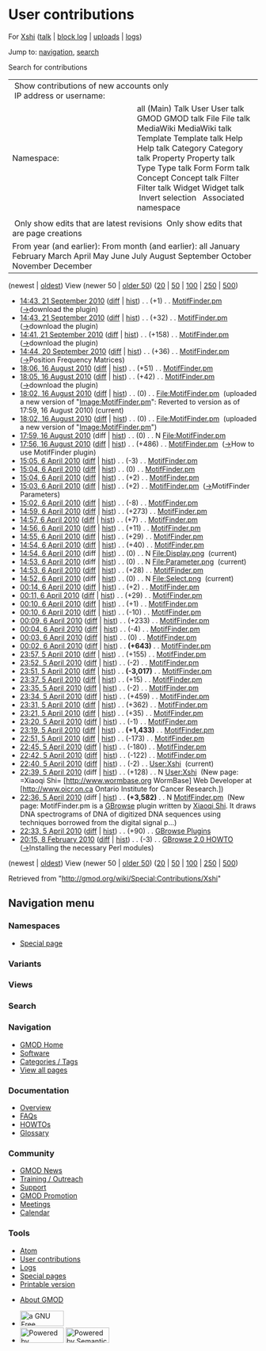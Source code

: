 <div id="mw-page-base" class="noprint">

</div>

<div id="mw-head-base" class="noprint">

</div>

<div id="content" class="mw-body" role="main">

<span id="top"></span>

<div id="mw-js-message" style="display:none;">

</div>



# <span dir="auto">User contributions</span>

<div id="bodyContent">

<div id="contentSub">

For [Xshi](/wiki/User:Xshi "User:Xshi") (<a
href="/mediawiki/index.php?title=User_talk:Xshi&amp;action=edit&amp;redlink=1"
class="new" title="User talk:Xshi (page does not exist)">talk</a> \|
[block
log](/mediawiki/index.php?title=Special:Log/block&page=User%3AXshi "Special:Log/block")
\| [uploads](/wiki/Special:ListFiles/Xshi "Special:ListFiles/Xshi") \|
[logs](/wiki/Special:Log/Xshi "Special:Log/Xshi"))

</div>

<div id="jump-to-nav" class="mw-jump">

Jump to: [navigation](#mw-navigation), [search](#p-search)

</div>

<div id="mw-content-text">

Search for contributions

<table class="mw-contributions-table">
<colgroup>
<col style="width: 50%" />
<col style="width: 50%" />
</colgroup>
<tbody>
<tr class="odd">
<td colspan="2"> Show contributions of new accounts only<br />
 IP address or username:</td>
</tr>
<tr class="even">
<td class="mw-label">Namespace:</td>
<td>all (Main) Talk User User talk GMOD GMOD talk File File talk
MediaWiki MediaWiki talk Template Template talk Help Help talk Category
Category talk Property Property talk Type Type talk Form Form talk
Concept Concept talk Filter Filter talk Widget Widget talk  
 Invert selection 
 Associated namespace </td>
</tr>
<tr class="odd">
<td colspan="2"></td>
</tr>
<tr class="even">
<td colspan="2"> Only show edits that are latest revisions
 Only show edits that are page creations</td>
</tr>
<tr class="odd">
<td colspan="2">From year (and earlier): From month (and earlier): all
January February March April May June July August September October
November December</td>
</tr>
</tbody>
</table>

(newest \| <a
href="/mediawiki/index.php?title=Special:Contributions/Xshi&amp;dir=prev&amp;target=Xshi"
class="mw-lastlink" rel="last"
title="Special:Contributions/Xshi">oldest</a>) View (newer 50 \| <a
href="/mediawiki/index.php?title=Special:Contributions/Xshi&amp;offset=20100208201514&amp;target=Xshi"
class="mw-nextlink" rel="next" title="Special:Contributions/Xshi">older
50</a>) (<a
href="/mediawiki/index.php?title=Special:Contributions/Xshi&amp;offset=&amp;limit=20&amp;target=Xshi"
class="mw-numlink" title="Special:Contributions/Xshi">20</a> \| <a
href="/mediawiki/index.php?title=Special:Contributions/Xshi&amp;offset=&amp;limit=50&amp;target=Xshi"
class="mw-numlink" title="Special:Contributions/Xshi">50</a> \| <a
href="/mediawiki/index.php?title=Special:Contributions/Xshi&amp;offset=&amp;limit=100&amp;target=Xshi"
class="mw-numlink" title="Special:Contributions/Xshi">100</a> \| <a
href="/mediawiki/index.php?title=Special:Contributions/Xshi&amp;offset=&amp;limit=250&amp;target=Xshi"
class="mw-numlink" title="Special:Contributions/Xshi">250</a> \| <a
href="/mediawiki/index.php?title=Special:Contributions/Xshi&amp;offset=&amp;limit=500&amp;target=Xshi"
class="mw-numlink" title="Special:Contributions/Xshi">500</a>)

- <a href="/mediawiki/index.php?title=MotifFinder.pm&amp;oldid=14558"
  class="mw-changeslist-date" title="MotifFinder.pm">14:43, 21 September
  2010</a>
  ([diff](/mediawiki/index.php?title=MotifFinder.pm&diff=prev&oldid=14558 "MotifFinder.pm")
  \|
  [hist](/mediawiki/index.php?title=MotifFinder.pm&action=history "MotifFinder.pm"))
  <span class="mw-changeslist-separator">. .</span>
  <span class="mw-plusminus-pos" dir="ltr"
  title="4,625 bytes after change">(+1)</span>‎
  <span class="mw-changeslist-separator">. .</span>
  <a href="/wiki/MotifFinder.pm" class="mw-contributions-title"
  title="MotifFinder.pm">MotifFinder.pm</a> ‎
  <span class="comment">([→](/wiki/MotifFinder.pm#download_the_plugin "MotifFinder.pm")‎<span dir="auto"><span class="autocomment">download
  the plugin</span></span>)</span>
- <a href="/mediawiki/index.php?title=MotifFinder.pm&amp;oldid=14557"
  class="mw-changeslist-date" title="MotifFinder.pm">14:43, 21 September
  2010</a>
  ([diff](/mediawiki/index.php?title=MotifFinder.pm&diff=prev&oldid=14557 "MotifFinder.pm")
  \|
  [hist](/mediawiki/index.php?title=MotifFinder.pm&action=history "MotifFinder.pm"))
  <span class="mw-changeslist-separator">. .</span>
  <span class="mw-plusminus-pos" dir="ltr"
  title="4,624 bytes after change">(+32)</span>‎
  <span class="mw-changeslist-separator">. .</span>
  <a href="/wiki/MotifFinder.pm" class="mw-contributions-title"
  title="MotifFinder.pm">MotifFinder.pm</a> ‎
  <span class="comment">([→](/wiki/MotifFinder.pm#download_the_plugin "MotifFinder.pm")‎<span dir="auto"><span class="autocomment">download
  the plugin</span></span>)</span>
- <a href="/mediawiki/index.php?title=MotifFinder.pm&amp;oldid=14556"
  class="mw-changeslist-date" title="MotifFinder.pm">14:41, 21 September
  2010</a>
  ([diff](/mediawiki/index.php?title=MotifFinder.pm&diff=prev&oldid=14556 "MotifFinder.pm")
  \|
  [hist](/mediawiki/index.php?title=MotifFinder.pm&action=history "MotifFinder.pm"))
  <span class="mw-changeslist-separator">. .</span>
  <span class="mw-plusminus-pos" dir="ltr"
  title="4,592 bytes after change">(+158)</span>‎
  <span class="mw-changeslist-separator">. .</span>
  <a href="/wiki/MotifFinder.pm" class="mw-contributions-title"
  title="MotifFinder.pm">MotifFinder.pm</a> ‎
  <span class="comment">([→](/wiki/MotifFinder.pm#download_the_plugin "MotifFinder.pm")‎<span dir="auto"><span class="autocomment">download
  the plugin</span></span>)</span>
- <a href="/mediawiki/index.php?title=MotifFinder.pm&amp;oldid=14537"
  class="mw-changeslist-date" title="MotifFinder.pm">14:44, 20 September
  2010</a>
  ([diff](/mediawiki/index.php?title=MotifFinder.pm&diff=prev&oldid=14537 "MotifFinder.pm")
  \|
  [hist](/mediawiki/index.php?title=MotifFinder.pm&action=history "MotifFinder.pm"))
  <span class="mw-changeslist-separator">. .</span>
  <span class="mw-plusminus-pos" dir="ltr"
  title="4,434 bytes after change">(+36)</span>‎
  <span class="mw-changeslist-separator">. .</span>
  <a href="/wiki/MotifFinder.pm" class="mw-contributions-title"
  title="MotifFinder.pm">MotifFinder.pm</a> ‎
  <span class="comment">([→](/wiki/MotifFinder.pm#Position_Frequency_Matrices "MotifFinder.pm")‎<span dir="auto"><span class="autocomment">Position
  Frequency Matrices</span></span>)</span>
- <a href="/mediawiki/index.php?title=MotifFinder.pm&amp;oldid=14190"
  class="mw-changeslist-date" title="MotifFinder.pm">18:06, 16 August
  2010</a>
  ([diff](/mediawiki/index.php?title=MotifFinder.pm&diff=prev&oldid=14190 "MotifFinder.pm")
  \|
  [hist](/mediawiki/index.php?title=MotifFinder.pm&action=history "MotifFinder.pm"))
  <span class="mw-changeslist-separator">. .</span>
  <span class="mw-plusminus-pos" dir="ltr"
  title="4,398 bytes after change">(+51)</span>‎
  <span class="mw-changeslist-separator">. .</span>
  <a href="/wiki/MotifFinder.pm" class="mw-contributions-title"
  title="MotifFinder.pm">MotifFinder.pm</a> ‎
- <a href="/mediawiki/index.php?title=MotifFinder.pm&amp;oldid=14189"
  class="mw-changeslist-date" title="MotifFinder.pm">18:05, 16 August
  2010</a>
  ([diff](/mediawiki/index.php?title=MotifFinder.pm&diff=prev&oldid=14189 "MotifFinder.pm")
  \|
  [hist](/mediawiki/index.php?title=MotifFinder.pm&action=history "MotifFinder.pm"))
  <span class="mw-changeslist-separator">. .</span>
  <span class="mw-plusminus-pos" dir="ltr"
  title="4,347 bytes after change">(+42)</span>‎
  <span class="mw-changeslist-separator">. .</span>
  <a href="/wiki/MotifFinder.pm" class="mw-contributions-title"
  title="MotifFinder.pm">MotifFinder.pm</a> ‎
  <span class="comment">([→](/wiki/MotifFinder.pm#download_the_plugin "MotifFinder.pm")‎<span dir="auto"><span class="autocomment">download
  the plugin</span></span>)</span>
- <a href="/mediawiki/index.php?title=File:MotifFinder.pm&amp;oldid=14188"
  class="mw-changeslist-date" title="File:MotifFinder.pm">18:02, 16 August
  2010</a>
  ([diff](/mediawiki/index.php?title=File:MotifFinder.pm&diff=prev&oldid=14188 "File:MotifFinder.pm")
  \|
  [hist](/mediawiki/index.php?title=File:MotifFinder.pm&action=history "File:MotifFinder.pm"))
  <span class="mw-changeslist-separator">. .</span>
  <span class="mw-plusminus-null" dir="ltr"
  title="0 bytes after change">(0)</span>‎
  <span class="mw-changeslist-separator">. .</span>
  <a href="/wiki/File:MotifFinder.pm" class="mw-contributions-title"
  title="File:MotifFinder.pm">File:MotifFinder.pm</a> ‎
  <span class="comment">(uploaded a new version of
  "[Image:MotifFinder.pm](/wiki/File:MotifFinder.pm "File:MotifFinder.pm")":
  Reverted to version as of 17:59, 16 August 2010)</span>
  <span class="mw-uctop">(current)</span>
- <a href="/mediawiki/index.php?title=File:MotifFinder.pm&amp;oldid=14187"
  class="mw-changeslist-date" title="File:MotifFinder.pm">18:02, 16 August
  2010</a>
  ([diff](/mediawiki/index.php?title=File:MotifFinder.pm&diff=prev&oldid=14187 "File:MotifFinder.pm")
  \|
  [hist](/mediawiki/index.php?title=File:MotifFinder.pm&action=history "File:MotifFinder.pm"))
  <span class="mw-changeslist-separator">. .</span>
  <span class="mw-plusminus-null" dir="ltr"
  title="0 bytes after change">(0)</span>‎
  <span class="mw-changeslist-separator">. .</span>
  <a href="/wiki/File:MotifFinder.pm" class="mw-contributions-title"
  title="File:MotifFinder.pm">File:MotifFinder.pm</a> ‎
  <span class="comment">(uploaded a new version of
  "[Image:MotifFinder.pm](/wiki/File:MotifFinder.pm "File:MotifFinder.pm")")</span>
- <a href="/mediawiki/index.php?title=File:MotifFinder.pm&amp;oldid=14186"
  class="mw-changeslist-date" title="File:MotifFinder.pm">17:59, 16 August
  2010</a> (diff \|
  [hist](/mediawiki/index.php?title=File:MotifFinder.pm&action=history "File:MotifFinder.pm"))
  <span class="mw-changeslist-separator">. .</span>
  <span class="mw-plusminus-null" dir="ltr"
  title="0 bytes after change">(0)</span>‎
  <span class="mw-changeslist-separator">. .</span> N
  <a href="/wiki/File:MotifFinder.pm" class="mw-contributions-title"
  title="File:MotifFinder.pm">File:MotifFinder.pm</a> ‎
- <a href="/mediawiki/index.php?title=MotifFinder.pm&amp;oldid=14182"
  class="mw-changeslist-date" title="MotifFinder.pm">17:56, 16 August
  2010</a>
  ([diff](/mediawiki/index.php?title=MotifFinder.pm&diff=prev&oldid=14182 "MotifFinder.pm")
  \|
  [hist](/mediawiki/index.php?title=MotifFinder.pm&action=history "MotifFinder.pm"))
  <span class="mw-changeslist-separator">. .</span>
  <span class="mw-plusminus-pos" dir="ltr"
  title="4,305 bytes after change">(+486)</span>‎
  <span class="mw-changeslist-separator">. .</span>
  <a href="/wiki/MotifFinder.pm" class="mw-contributions-title"
  title="MotifFinder.pm">MotifFinder.pm</a> ‎
  <span class="comment">([→](/wiki/MotifFinder.pm#How_to_use_MotifFinder_plugin "MotifFinder.pm")‎<span dir="auto"><span class="autocomment">How
  to use MotifFinder plugin</span></span>)</span>
- <a href="/mediawiki/index.php?title=MotifFinder.pm&amp;oldid=12263"
  class="mw-changeslist-date" title="MotifFinder.pm">15:05, 6 April
  2010</a>
  ([diff](/mediawiki/index.php?title=MotifFinder.pm&diff=prev&oldid=12263 "MotifFinder.pm")
  \|
  [hist](/mediawiki/index.php?title=MotifFinder.pm&action=history "MotifFinder.pm"))
  <span class="mw-changeslist-separator">. .</span>
  <span class="mw-plusminus-neg" dir="ltr"
  title="3,819 bytes after change">(-3)</span>‎
  <span class="mw-changeslist-separator">. .</span>
  <a href="/wiki/MotifFinder.pm" class="mw-contributions-title"
  title="MotifFinder.pm">MotifFinder.pm</a> ‎
- <a href="/mediawiki/index.php?title=MotifFinder.pm&amp;oldid=12262"
  class="mw-changeslist-date" title="MotifFinder.pm">15:04, 6 April
  2010</a>
  ([diff](/mediawiki/index.php?title=MotifFinder.pm&diff=prev&oldid=12262 "MotifFinder.pm")
  \|
  [hist](/mediawiki/index.php?title=MotifFinder.pm&action=history "MotifFinder.pm"))
  <span class="mw-changeslist-separator">. .</span>
  <span class="mw-plusminus-null" dir="ltr"
  title="3,822 bytes after change">(0)</span>‎
  <span class="mw-changeslist-separator">. .</span>
  <a href="/wiki/MotifFinder.pm" class="mw-contributions-title"
  title="MotifFinder.pm">MotifFinder.pm</a> ‎
- <a href="/mediawiki/index.php?title=MotifFinder.pm&amp;oldid=12261"
  class="mw-changeslist-date" title="MotifFinder.pm">15:04, 6 April
  2010</a>
  ([diff](/mediawiki/index.php?title=MotifFinder.pm&diff=prev&oldid=12261 "MotifFinder.pm")
  \|
  [hist](/mediawiki/index.php?title=MotifFinder.pm&action=history "MotifFinder.pm"))
  <span class="mw-changeslist-separator">. .</span>
  <span class="mw-plusminus-pos" dir="ltr"
  title="3,822 bytes after change">(+2)</span>‎
  <span class="mw-changeslist-separator">. .</span>
  <a href="/wiki/MotifFinder.pm" class="mw-contributions-title"
  title="MotifFinder.pm">MotifFinder.pm</a> ‎
- <a href="/mediawiki/index.php?title=MotifFinder.pm&amp;oldid=12260"
  class="mw-changeslist-date" title="MotifFinder.pm">15:03, 6 April
  2010</a>
  ([diff](/mediawiki/index.php?title=MotifFinder.pm&diff=prev&oldid=12260 "MotifFinder.pm")
  \|
  [hist](/mediawiki/index.php?title=MotifFinder.pm&action=history "MotifFinder.pm"))
  <span class="mw-changeslist-separator">. .</span>
  <span class="mw-plusminus-pos" dir="ltr"
  title="3,820 bytes after change">(+2)</span>‎
  <span class="mw-changeslist-separator">. .</span>
  <a href="/wiki/MotifFinder.pm" class="mw-contributions-title"
  title="MotifFinder.pm">MotifFinder.pm</a> ‎
  <span class="comment">([→](/wiki/MotifFinder.pm#MotifFinder_Parameters "MotifFinder.pm")‎<span dir="auto"><span class="autocomment">MotifFinder
  Parameters</span></span>)</span>
- <a href="/mediawiki/index.php?title=MotifFinder.pm&amp;oldid=12259"
  class="mw-changeslist-date" title="MotifFinder.pm">15:02, 6 April
  2010</a>
  ([diff](/mediawiki/index.php?title=MotifFinder.pm&diff=prev&oldid=12259 "MotifFinder.pm")
  \|
  [hist](/mediawiki/index.php?title=MotifFinder.pm&action=history "MotifFinder.pm"))
  <span class="mw-changeslist-separator">. .</span>
  <span class="mw-plusminus-neg" dir="ltr"
  title="3,818 bytes after change">(-8)</span>‎
  <span class="mw-changeslist-separator">. .</span>
  <a href="/wiki/MotifFinder.pm" class="mw-contributions-title"
  title="MotifFinder.pm">MotifFinder.pm</a> ‎
- <a href="/mediawiki/index.php?title=MotifFinder.pm&amp;oldid=12258"
  class="mw-changeslist-date" title="MotifFinder.pm">14:59, 6 April
  2010</a>
  ([diff](/mediawiki/index.php?title=MotifFinder.pm&diff=prev&oldid=12258 "MotifFinder.pm")
  \|
  [hist](/mediawiki/index.php?title=MotifFinder.pm&action=history "MotifFinder.pm"))
  <span class="mw-changeslist-separator">. .</span>
  <span class="mw-plusminus-pos" dir="ltr"
  title="3,826 bytes after change">(+273)</span>‎
  <span class="mw-changeslist-separator">. .</span>
  <a href="/wiki/MotifFinder.pm" class="mw-contributions-title"
  title="MotifFinder.pm">MotifFinder.pm</a> ‎
- <a href="/mediawiki/index.php?title=MotifFinder.pm&amp;oldid=12257"
  class="mw-changeslist-date" title="MotifFinder.pm">14:57, 6 April
  2010</a>
  ([diff](/mediawiki/index.php?title=MotifFinder.pm&diff=prev&oldid=12257 "MotifFinder.pm")
  \|
  [hist](/mediawiki/index.php?title=MotifFinder.pm&action=history "MotifFinder.pm"))
  <span class="mw-changeslist-separator">. .</span>
  <span class="mw-plusminus-pos" dir="ltr"
  title="3,553 bytes after change">(+7)</span>‎
  <span class="mw-changeslist-separator">. .</span>
  <a href="/wiki/MotifFinder.pm" class="mw-contributions-title"
  title="MotifFinder.pm">MotifFinder.pm</a> ‎
- <a href="/mediawiki/index.php?title=MotifFinder.pm&amp;oldid=12256"
  class="mw-changeslist-date" title="MotifFinder.pm">14:56, 6 April
  2010</a>
  ([diff](/mediawiki/index.php?title=MotifFinder.pm&diff=prev&oldid=12256 "MotifFinder.pm")
  \|
  [hist](/mediawiki/index.php?title=MotifFinder.pm&action=history "MotifFinder.pm"))
  <span class="mw-changeslist-separator">. .</span>
  <span class="mw-plusminus-pos" dir="ltr"
  title="3,546 bytes after change">(+11)</span>‎
  <span class="mw-changeslist-separator">. .</span>
  <a href="/wiki/MotifFinder.pm" class="mw-contributions-title"
  title="MotifFinder.pm">MotifFinder.pm</a> ‎
- <a href="/mediawiki/index.php?title=MotifFinder.pm&amp;oldid=12255"
  class="mw-changeslist-date" title="MotifFinder.pm">14:55, 6 April
  2010</a>
  ([diff](/mediawiki/index.php?title=MotifFinder.pm&diff=prev&oldid=12255 "MotifFinder.pm")
  \|
  [hist](/mediawiki/index.php?title=MotifFinder.pm&action=history "MotifFinder.pm"))
  <span class="mw-changeslist-separator">. .</span>
  <span class="mw-plusminus-pos" dir="ltr"
  title="3,535 bytes after change">(+29)</span>‎
  <span class="mw-changeslist-separator">. .</span>
  <a href="/wiki/MotifFinder.pm" class="mw-contributions-title"
  title="MotifFinder.pm">MotifFinder.pm</a> ‎
- <a href="/mediawiki/index.php?title=MotifFinder.pm&amp;oldid=12254"
  class="mw-changeslist-date" title="MotifFinder.pm">14:54, 6 April
  2010</a>
  ([diff](/mediawiki/index.php?title=MotifFinder.pm&diff=prev&oldid=12254 "MotifFinder.pm")
  \|
  [hist](/mediawiki/index.php?title=MotifFinder.pm&action=history "MotifFinder.pm"))
  <span class="mw-changeslist-separator">. .</span>
  <span class="mw-plusminus-pos" dir="ltr"
  title="3,506 bytes after change">(+40)</span>‎
  <span class="mw-changeslist-separator">. .</span>
  <a href="/wiki/MotifFinder.pm" class="mw-contributions-title"
  title="MotifFinder.pm">MotifFinder.pm</a> ‎
- <a href="/mediawiki/index.php?title=File:Display.png&amp;oldid=12253"
  class="mw-changeslist-date" title="File:Display.png">14:54, 6 April
  2010</a> (diff \|
  [hist](/mediawiki/index.php?title=File:Display.png&action=history "File:Display.png"))
  <span class="mw-changeslist-separator">. .</span>
  <span class="mw-plusminus-null" dir="ltr"
  title="0 bytes after change">(0)</span>‎
  <span class="mw-changeslist-separator">. .</span> N
  <a href="/wiki/File:Display.png" class="mw-contributions-title"
  title="File:Display.png">File:Display.png</a> ‎
  <span class="mw-uctop">(current)</span>
- <a href="/mediawiki/index.php?title=File:Parameter.png&amp;oldid=12252"
  class="mw-changeslist-date" title="File:Parameter.png">14:53, 6 April
  2010</a> (diff \|
  [hist](/mediawiki/index.php?title=File:Parameter.png&action=history "File:Parameter.png"))
  <span class="mw-changeslist-separator">. .</span>
  <span class="mw-plusminus-null" dir="ltr"
  title="0 bytes after change">(0)</span>‎
  <span class="mw-changeslist-separator">. .</span> N
  <a href="/wiki/File:Parameter.png" class="mw-contributions-title"
  title="File:Parameter.png">File:Parameter.png</a> ‎
  <span class="mw-uctop">(current)</span>
- <a href="/mediawiki/index.php?title=MotifFinder.pm&amp;oldid=12251"
  class="mw-changeslist-date" title="MotifFinder.pm">14:53, 6 April
  2010</a>
  ([diff](/mediawiki/index.php?title=MotifFinder.pm&diff=prev&oldid=12251 "MotifFinder.pm")
  \|
  [hist](/mediawiki/index.php?title=MotifFinder.pm&action=history "MotifFinder.pm"))
  <span class="mw-changeslist-separator">. .</span>
  <span class="mw-plusminus-pos" dir="ltr"
  title="3,466 bytes after change">(+28)</span>‎
  <span class="mw-changeslist-separator">. .</span>
  <a href="/wiki/MotifFinder.pm" class="mw-contributions-title"
  title="MotifFinder.pm">MotifFinder.pm</a> ‎
- <a href="/mediawiki/index.php?title=File:Select.png&amp;oldid=12250"
  class="mw-changeslist-date" title="File:Select.png">14:52, 6 April
  2010</a> (diff \|
  [hist](/mediawiki/index.php?title=File:Select.png&action=history "File:Select.png"))
  <span class="mw-changeslist-separator">. .</span>
  <span class="mw-plusminus-null" dir="ltr"
  title="0 bytes after change">(0)</span>‎
  <span class="mw-changeslist-separator">. .</span> N
  <a href="/wiki/File:Select.png" class="mw-contributions-title"
  title="File:Select.png">File:Select.png</a> ‎
  <span class="mw-uctop">(current)</span>
- <a href="/mediawiki/index.php?title=MotifFinder.pm&amp;oldid=12249"
  class="mw-changeslist-date" title="MotifFinder.pm">00:14, 6 April
  2010</a>
  ([diff](/mediawiki/index.php?title=MotifFinder.pm&diff=prev&oldid=12249 "MotifFinder.pm")
  \|
  [hist](/mediawiki/index.php?title=MotifFinder.pm&action=history "MotifFinder.pm"))
  <span class="mw-changeslist-separator">. .</span>
  <span class="mw-plusminus-pos" dir="ltr"
  title="3,438 bytes after change">(+2)</span>‎
  <span class="mw-changeslist-separator">. .</span>
  <a href="/wiki/MotifFinder.pm" class="mw-contributions-title"
  title="MotifFinder.pm">MotifFinder.pm</a> ‎
- <a href="/mediawiki/index.php?title=MotifFinder.pm&amp;oldid=12248"
  class="mw-changeslist-date" title="MotifFinder.pm">00:11, 6 April
  2010</a>
  ([diff](/mediawiki/index.php?title=MotifFinder.pm&diff=prev&oldid=12248 "MotifFinder.pm")
  \|
  [hist](/mediawiki/index.php?title=MotifFinder.pm&action=history "MotifFinder.pm"))
  <span class="mw-changeslist-separator">. .</span>
  <span class="mw-plusminus-pos" dir="ltr"
  title="3,436 bytes after change">(+29)</span>‎
  <span class="mw-changeslist-separator">. .</span>
  <a href="/wiki/MotifFinder.pm" class="mw-contributions-title"
  title="MotifFinder.pm">MotifFinder.pm</a> ‎
- <a href="/mediawiki/index.php?title=MotifFinder.pm&amp;oldid=12247"
  class="mw-changeslist-date" title="MotifFinder.pm">00:10, 6 April
  2010</a>
  ([diff](/mediawiki/index.php?title=MotifFinder.pm&diff=prev&oldid=12247 "MotifFinder.pm")
  \|
  [hist](/mediawiki/index.php?title=MotifFinder.pm&action=history "MotifFinder.pm"))
  <span class="mw-changeslist-separator">. .</span>
  <span class="mw-plusminus-pos" dir="ltr"
  title="3,407 bytes after change">(+1)</span>‎
  <span class="mw-changeslist-separator">. .</span>
  <a href="/wiki/MotifFinder.pm" class="mw-contributions-title"
  title="MotifFinder.pm">MotifFinder.pm</a> ‎
- <a href="/mediawiki/index.php?title=MotifFinder.pm&amp;oldid=12246"
  class="mw-changeslist-date" title="MotifFinder.pm">00:10, 6 April
  2010</a>
  ([diff](/mediawiki/index.php?title=MotifFinder.pm&diff=prev&oldid=12246 "MotifFinder.pm")
  \|
  [hist](/mediawiki/index.php?title=MotifFinder.pm&action=history "MotifFinder.pm"))
  <span class="mw-changeslist-separator">. .</span>
  <span class="mw-plusminus-neg" dir="ltr"
  title="3,406 bytes after change">(-10)</span>‎
  <span class="mw-changeslist-separator">. .</span>
  <a href="/wiki/MotifFinder.pm" class="mw-contributions-title"
  title="MotifFinder.pm">MotifFinder.pm</a> ‎
- <a href="/mediawiki/index.php?title=MotifFinder.pm&amp;oldid=12245"
  class="mw-changeslist-date" title="MotifFinder.pm">00:09, 6 April
  2010</a>
  ([diff](/mediawiki/index.php?title=MotifFinder.pm&diff=prev&oldid=12245 "MotifFinder.pm")
  \|
  [hist](/mediawiki/index.php?title=MotifFinder.pm&action=history "MotifFinder.pm"))
  <span class="mw-changeslist-separator">. .</span>
  <span class="mw-plusminus-pos" dir="ltr"
  title="3,416 bytes after change">(+233)</span>‎
  <span class="mw-changeslist-separator">. .</span>
  <a href="/wiki/MotifFinder.pm" class="mw-contributions-title"
  title="MotifFinder.pm">MotifFinder.pm</a> ‎
- <a href="/mediawiki/index.php?title=MotifFinder.pm&amp;oldid=12244"
  class="mw-changeslist-date" title="MotifFinder.pm">00:04, 6 April
  2010</a>
  ([diff](/mediawiki/index.php?title=MotifFinder.pm&diff=prev&oldid=12244 "MotifFinder.pm")
  \|
  [hist](/mediawiki/index.php?title=MotifFinder.pm&action=history "MotifFinder.pm"))
  <span class="mw-changeslist-separator">. .</span>
  <span class="mw-plusminus-neg" dir="ltr"
  title="3,183 bytes after change">(-4)</span>‎
  <span class="mw-changeslist-separator">. .</span>
  <a href="/wiki/MotifFinder.pm" class="mw-contributions-title"
  title="MotifFinder.pm">MotifFinder.pm</a> ‎
- <a href="/mediawiki/index.php?title=MotifFinder.pm&amp;oldid=12243"
  class="mw-changeslist-date" title="MotifFinder.pm">00:03, 6 April
  2010</a>
  ([diff](/mediawiki/index.php?title=MotifFinder.pm&diff=prev&oldid=12243 "MotifFinder.pm")
  \|
  [hist](/mediawiki/index.php?title=MotifFinder.pm&action=history "MotifFinder.pm"))
  <span class="mw-changeslist-separator">. .</span>
  <span class="mw-plusminus-null" dir="ltr"
  title="3,187 bytes after change">(0)</span>‎
  <span class="mw-changeslist-separator">. .</span>
  <a href="/wiki/MotifFinder.pm" class="mw-contributions-title"
  title="MotifFinder.pm">MotifFinder.pm</a> ‎
- <a href="/mediawiki/index.php?title=MotifFinder.pm&amp;oldid=12242"
  class="mw-changeslist-date" title="MotifFinder.pm">00:02, 6 April
  2010</a>
  ([diff](/mediawiki/index.php?title=MotifFinder.pm&diff=prev&oldid=12242 "MotifFinder.pm")
  \|
  [hist](/mediawiki/index.php?title=MotifFinder.pm&action=history "MotifFinder.pm"))
  <span class="mw-changeslist-separator">. .</span> **(+643)**‎
  <span class="mw-changeslist-separator">. .</span>
  <a href="/wiki/MotifFinder.pm" class="mw-contributions-title"
  title="MotifFinder.pm">MotifFinder.pm</a> ‎
- <a href="/mediawiki/index.php?title=MotifFinder.pm&amp;oldid=12241"
  class="mw-changeslist-date" title="MotifFinder.pm">23:57, 5 April
  2010</a>
  ([diff](/mediawiki/index.php?title=MotifFinder.pm&diff=prev&oldid=12241 "MotifFinder.pm")
  \|
  [hist](/mediawiki/index.php?title=MotifFinder.pm&action=history "MotifFinder.pm"))
  <span class="mw-changeslist-separator">. .</span>
  <span class="mw-plusminus-pos" dir="ltr"
  title="2,544 bytes after change">(+155)</span>‎
  <span class="mw-changeslist-separator">. .</span>
  <a href="/wiki/MotifFinder.pm" class="mw-contributions-title"
  title="MotifFinder.pm">MotifFinder.pm</a> ‎
- <a href="/mediawiki/index.php?title=MotifFinder.pm&amp;oldid=12240"
  class="mw-changeslist-date" title="MotifFinder.pm">23:52, 5 April
  2010</a>
  ([diff](/mediawiki/index.php?title=MotifFinder.pm&diff=prev&oldid=12240 "MotifFinder.pm")
  \|
  [hist](/mediawiki/index.php?title=MotifFinder.pm&action=history "MotifFinder.pm"))
  <span class="mw-changeslist-separator">. .</span>
  <span class="mw-plusminus-neg" dir="ltr"
  title="2,389 bytes after change">(-2)</span>‎
  <span class="mw-changeslist-separator">. .</span>
  <a href="/wiki/MotifFinder.pm" class="mw-contributions-title"
  title="MotifFinder.pm">MotifFinder.pm</a> ‎
- <a href="/mediawiki/index.php?title=MotifFinder.pm&amp;oldid=12239"
  class="mw-changeslist-date" title="MotifFinder.pm">23:51, 5 April
  2010</a>
  ([diff](/mediawiki/index.php?title=MotifFinder.pm&diff=prev&oldid=12239 "MotifFinder.pm")
  \|
  [hist](/mediawiki/index.php?title=MotifFinder.pm&action=history "MotifFinder.pm"))
  <span class="mw-changeslist-separator">. .</span> **(-3,017)**‎
  <span class="mw-changeslist-separator">. .</span>
  <a href="/wiki/MotifFinder.pm" class="mw-contributions-title"
  title="MotifFinder.pm">MotifFinder.pm</a> ‎
- <a href="/mediawiki/index.php?title=MotifFinder.pm&amp;oldid=12238"
  class="mw-changeslist-date" title="MotifFinder.pm">23:37, 5 April
  2010</a>
  ([diff](/mediawiki/index.php?title=MotifFinder.pm&diff=prev&oldid=12238 "MotifFinder.pm")
  \|
  [hist](/mediawiki/index.php?title=MotifFinder.pm&action=history "MotifFinder.pm"))
  <span class="mw-changeslist-separator">. .</span>
  <span class="mw-plusminus-pos" dir="ltr"
  title="5,408 bytes after change">(+15)</span>‎
  <span class="mw-changeslist-separator">. .</span>
  <a href="/wiki/MotifFinder.pm" class="mw-contributions-title"
  title="MotifFinder.pm">MotifFinder.pm</a> ‎
- <a href="/mediawiki/index.php?title=MotifFinder.pm&amp;oldid=12237"
  class="mw-changeslist-date" title="MotifFinder.pm">23:35, 5 April
  2010</a>
  ([diff](/mediawiki/index.php?title=MotifFinder.pm&diff=prev&oldid=12237 "MotifFinder.pm")
  \|
  [hist](/mediawiki/index.php?title=MotifFinder.pm&action=history "MotifFinder.pm"))
  <span class="mw-changeslist-separator">. .</span>
  <span class="mw-plusminus-neg" dir="ltr"
  title="5,393 bytes after change">(-2)</span>‎
  <span class="mw-changeslist-separator">. .</span>
  <a href="/wiki/MotifFinder.pm" class="mw-contributions-title"
  title="MotifFinder.pm">MotifFinder.pm</a> ‎
- <a href="/mediawiki/index.php?title=MotifFinder.pm&amp;oldid=12236"
  class="mw-changeslist-date" title="MotifFinder.pm">23:34, 5 April
  2010</a>
  ([diff](/mediawiki/index.php?title=MotifFinder.pm&diff=prev&oldid=12236 "MotifFinder.pm")
  \|
  [hist](/mediawiki/index.php?title=MotifFinder.pm&action=history "MotifFinder.pm"))
  <span class="mw-changeslist-separator">. .</span>
  <span class="mw-plusminus-pos" dir="ltr"
  title="5,395 bytes after change">(+459)</span>‎
  <span class="mw-changeslist-separator">. .</span>
  <a href="/wiki/MotifFinder.pm" class="mw-contributions-title"
  title="MotifFinder.pm">MotifFinder.pm</a> ‎
- <a href="/mediawiki/index.php?title=MotifFinder.pm&amp;oldid=12235"
  class="mw-changeslist-date" title="MotifFinder.pm">23:31, 5 April
  2010</a>
  ([diff](/mediawiki/index.php?title=MotifFinder.pm&diff=prev&oldid=12235 "MotifFinder.pm")
  \|
  [hist](/mediawiki/index.php?title=MotifFinder.pm&action=history "MotifFinder.pm"))
  <span class="mw-changeslist-separator">. .</span>
  <span class="mw-plusminus-pos" dir="ltr"
  title="4,936 bytes after change">(+362)</span>‎
  <span class="mw-changeslist-separator">. .</span>
  <a href="/wiki/MotifFinder.pm" class="mw-contributions-title"
  title="MotifFinder.pm">MotifFinder.pm</a> ‎
- <a href="/mediawiki/index.php?title=MotifFinder.pm&amp;oldid=12234"
  class="mw-changeslist-date" title="MotifFinder.pm">23:21, 5 April
  2010</a>
  ([diff](/mediawiki/index.php?title=MotifFinder.pm&diff=prev&oldid=12234 "MotifFinder.pm")
  \|
  [hist](/mediawiki/index.php?title=MotifFinder.pm&action=history "MotifFinder.pm"))
  <span class="mw-changeslist-separator">. .</span>
  <span class="mw-plusminus-pos" dir="ltr"
  title="4,574 bytes after change">(+35)</span>‎
  <span class="mw-changeslist-separator">. .</span>
  <a href="/wiki/MotifFinder.pm" class="mw-contributions-title"
  title="MotifFinder.pm">MotifFinder.pm</a> ‎
- <a href="/mediawiki/index.php?title=MotifFinder.pm&amp;oldid=12233"
  class="mw-changeslist-date" title="MotifFinder.pm">23:20, 5 April
  2010</a>
  ([diff](/mediawiki/index.php?title=MotifFinder.pm&diff=prev&oldid=12233 "MotifFinder.pm")
  \|
  [hist](/mediawiki/index.php?title=MotifFinder.pm&action=history "MotifFinder.pm"))
  <span class="mw-changeslist-separator">. .</span>
  <span class="mw-plusminus-neg" dir="ltr"
  title="4,539 bytes after change">(-1)</span>‎
  <span class="mw-changeslist-separator">. .</span>
  <a href="/wiki/MotifFinder.pm" class="mw-contributions-title"
  title="MotifFinder.pm">MotifFinder.pm</a> ‎
- <a href="/mediawiki/index.php?title=MotifFinder.pm&amp;oldid=12232"
  class="mw-changeslist-date" title="MotifFinder.pm">23:19, 5 April
  2010</a>
  ([diff](/mediawiki/index.php?title=MotifFinder.pm&diff=prev&oldid=12232 "MotifFinder.pm")
  \|
  [hist](/mediawiki/index.php?title=MotifFinder.pm&action=history "MotifFinder.pm"))
  <span class="mw-changeslist-separator">. .</span> **(+1,433)**‎
  <span class="mw-changeslist-separator">. .</span>
  <a href="/wiki/MotifFinder.pm" class="mw-contributions-title"
  title="MotifFinder.pm">MotifFinder.pm</a> ‎
- <a href="/mediawiki/index.php?title=MotifFinder.pm&amp;oldid=12230"
  class="mw-changeslist-date" title="MotifFinder.pm">22:51, 5 April
  2010</a>
  ([diff](/mediawiki/index.php?title=MotifFinder.pm&diff=prev&oldid=12230 "MotifFinder.pm")
  \|
  [hist](/mediawiki/index.php?title=MotifFinder.pm&action=history "MotifFinder.pm"))
  <span class="mw-changeslist-separator">. .</span>
  <span class="mw-plusminus-neg" dir="ltr"
  title="3,107 bytes after change">(-173)</span>‎
  <span class="mw-changeslist-separator">. .</span>
  <a href="/wiki/MotifFinder.pm" class="mw-contributions-title"
  title="MotifFinder.pm">MotifFinder.pm</a> ‎
- <a href="/mediawiki/index.php?title=MotifFinder.pm&amp;oldid=12229"
  class="mw-changeslist-date" title="MotifFinder.pm">22:45, 5 April
  2010</a>
  ([diff](/mediawiki/index.php?title=MotifFinder.pm&diff=prev&oldid=12229 "MotifFinder.pm")
  \|
  [hist](/mediawiki/index.php?title=MotifFinder.pm&action=history "MotifFinder.pm"))
  <span class="mw-changeslist-separator">. .</span>
  <span class="mw-plusminus-neg" dir="ltr"
  title="3,280 bytes after change">(-180)</span>‎
  <span class="mw-changeslist-separator">. .</span>
  <a href="/wiki/MotifFinder.pm" class="mw-contributions-title"
  title="MotifFinder.pm">MotifFinder.pm</a> ‎
- <a href="/mediawiki/index.php?title=MotifFinder.pm&amp;oldid=12228"
  class="mw-changeslist-date" title="MotifFinder.pm">22:42, 5 April
  2010</a>
  ([diff](/mediawiki/index.php?title=MotifFinder.pm&diff=prev&oldid=12228 "MotifFinder.pm")
  \|
  [hist](/mediawiki/index.php?title=MotifFinder.pm&action=history "MotifFinder.pm"))
  <span class="mw-changeslist-separator">. .</span>
  <span class="mw-plusminus-neg" dir="ltr"
  title="3,460 bytes after change">(-122)</span>‎
  <span class="mw-changeslist-separator">. .</span>
  <a href="/wiki/MotifFinder.pm" class="mw-contributions-title"
  title="MotifFinder.pm">MotifFinder.pm</a> ‎
- <a href="/mediawiki/index.php?title=User:Xshi&amp;oldid=12227"
  class="mw-changeslist-date" title="User:Xshi">22:40, 5 April 2010</a>
  ([diff](/mediawiki/index.php?title=User:Xshi&diff=prev&oldid=12227 "User:Xshi")
  \|
  [hist](/mediawiki/index.php?title=User:Xshi&action=history "User:Xshi"))
  <span class="mw-changeslist-separator">. .</span>
  <span class="mw-plusminus-neg" dir="ltr"
  title="126 bytes after change">(-2)</span>‎
  <span class="mw-changeslist-separator">. .</span>
  <a href="/wiki/User:Xshi" class="mw-contributions-title"
  title="User:Xshi">User:Xshi</a> ‎
  <span class="mw-uctop">(current)</span>
- <a href="/mediawiki/index.php?title=User:Xshi&amp;oldid=12226"
  class="mw-changeslist-date" title="User:Xshi">22:39, 5 April 2010</a>
  (diff \|
  [hist](/mediawiki/index.php?title=User:Xshi&action=history "User:Xshi"))
  <span class="mw-changeslist-separator">. .</span>
  <span class="mw-plusminus-pos" dir="ltr"
  title="128 bytes after change">(+128)</span>‎
  <span class="mw-changeslist-separator">. .</span> N
  <a href="/wiki/User:Xshi" class="mw-contributions-title"
  title="User:Xshi">User:Xshi</a> ‎ <span class="comment">(New page:
  =Xiaoqi Shi= \[http://www.wormbase.org WormBase\] Web Developer at
  \[http://www.oicr.on.ca Ontario Institute for Cancer
  Research.\])</span>
- <a href="/mediawiki/index.php?title=MotifFinder.pm&amp;oldid=12225"
  class="mw-changeslist-date" title="MotifFinder.pm">22:36, 5 April
  2010</a> (diff \|
  [hist](/mediawiki/index.php?title=MotifFinder.pm&action=history "MotifFinder.pm"))
  <span class="mw-changeslist-separator">. .</span> **(+3,582)**‎
  <span class="mw-changeslist-separator">. .</span> N
  <a href="/wiki/MotifFinder.pm" class="mw-contributions-title"
  title="MotifFinder.pm">MotifFinder.pm</a> ‎ <span class="comment">(New
  page: MotifFinder.pm is a [GBrowse](/wiki/GBrowse "GBrowse") plugin
  written by [Xiaoqi Shi](/wiki/User:Xshi "User:Xshi"). It draws DNA
  spectrograms of DNA of digitized DNA sequences using techniques
  borrowed from the digital signal p...)</span>
- <a href="/mediawiki/index.php?title=GBrowse_Plugins&amp;oldid=12224"
  class="mw-changeslist-date" title="GBrowse Plugins">22:33, 5 April
  2010</a>
  ([diff](/mediawiki/index.php?title=GBrowse_Plugins&diff=prev&oldid=12224 "GBrowse Plugins")
  \|
  [hist](/mediawiki/index.php?title=GBrowse_Plugins&action=history "GBrowse Plugins"))
  <span class="mw-changeslist-separator">. .</span>
  <span class="mw-plusminus-pos" dir="ltr"
  title="1,830 bytes after change">(+90)</span>‎
  <span class="mw-changeslist-separator">. .</span>
  <a href="/wiki/GBrowse_Plugins" class="mw-contributions-title"
  title="GBrowse Plugins">GBrowse Plugins</a> ‎
- <a href="/mediawiki/index.php?title=GBrowse_2.0_HOWTO&amp;oldid=11914"
  class="mw-changeslist-date" title="GBrowse 2.0 HOWTO">20:15, 8 February
  2010</a>
  ([diff](/mediawiki/index.php?title=GBrowse_2.0_HOWTO&diff=prev&oldid=11914 "GBrowse 2.0 HOWTO")
  \|
  [hist](/mediawiki/index.php?title=GBrowse_2.0_HOWTO&action=history "GBrowse 2.0 HOWTO"))
  <span class="mw-changeslist-separator">. .</span>
  <span class="mw-plusminus-neg" dir="ltr"
  title="120,034 bytes after change">(-3)</span>‎
  <span class="mw-changeslist-separator">. .</span>
  <a href="/wiki/GBrowse_2.0_HOWTO" class="mw-contributions-title"
  title="GBrowse 2.0 HOWTO">GBrowse 2.0 HOWTO</a> ‎
  <span class="comment">([→](/wiki/GBrowse_2.0_HOWTO#Installing_the_necessary_Perl_modules "GBrowse 2.0 HOWTO")‎<span dir="auto"><span class="autocomment">Installing
  the necessary Perl modules</span></span>)</span>

(newest \| <a
href="/mediawiki/index.php?title=Special:Contributions/Xshi&amp;dir=prev&amp;target=Xshi"
class="mw-lastlink" rel="last"
title="Special:Contributions/Xshi">oldest</a>) View (newer 50 \| <a
href="/mediawiki/index.php?title=Special:Contributions/Xshi&amp;offset=20100208201514&amp;target=Xshi"
class="mw-nextlink" rel="next" title="Special:Contributions/Xshi">older
50</a>) (<a
href="/mediawiki/index.php?title=Special:Contributions/Xshi&amp;offset=&amp;limit=20&amp;target=Xshi"
class="mw-numlink" title="Special:Contributions/Xshi">20</a> \| <a
href="/mediawiki/index.php?title=Special:Contributions/Xshi&amp;offset=&amp;limit=50&amp;target=Xshi"
class="mw-numlink" title="Special:Contributions/Xshi">50</a> \| <a
href="/mediawiki/index.php?title=Special:Contributions/Xshi&amp;offset=&amp;limit=100&amp;target=Xshi"
class="mw-numlink" title="Special:Contributions/Xshi">100</a> \| <a
href="/mediawiki/index.php?title=Special:Contributions/Xshi&amp;offset=&amp;limit=250&amp;target=Xshi"
class="mw-numlink" title="Special:Contributions/Xshi">250</a> \| <a
href="/mediawiki/index.php?title=Special:Contributions/Xshi&amp;offset=&amp;limit=500&amp;target=Xshi"
class="mw-numlink" title="Special:Contributions/Xshi">500</a>)

</div>

<div class="printfooter">

Retrieved from "<http://gmod.org/wiki/Special:Contributions/Xshi>"

</div>

<div id="catlinks" class="catlinks catlinks-allhidden">

</div>

<div class="visualClear">

</div>

</div>

</div>

<div id="mw-navigation">

## Navigation menu

<div id="mw-head">



<div id="left-navigation">

<div id="p-namespaces" class="vectorTabs" role="navigation"
aria-labelledby="p-namespaces-label">

### Namespaces

- <span id="ca-nstab-special">[Special
  page](/wiki/Special:Contributions/Xshi "This is a special page, you cannot edit the page itself")</span>

</div>

<div id="p-variants" class="vectorMenu emptyPortlet" role="navigation"
aria-labelledby="p-variants-label">

### 

### Variants[](#)

<div class="menu">

</div>

</div>

</div>

<div id="right-navigation">

<div id="p-views" class="vectorTabs emptyPortlet" role="navigation"
aria-labelledby="p-views-label">

### Views

</div>



</div>

<div id="p-search" role="search">

### Search

<div id="simpleSearch">

</div>

</div>

</div>

</div>

<div id="mw-panel">

<div id="p-logo" role="banner">

<a href="/wiki/Main_Page"
style="background-image: url(http://gmod.org/images/GMOD-cogs.png);"
title="Visit the main page"></a>

</div>

<div id="p-Navigation" class="portal" role="navigation"
aria-labelledby="p-Navigation-label">

### Navigation

<div class="body">

- <span id="n-GMOD-Home">[GMOD Home](/wiki/Main_Page)</span>
- <span id="n-Software">[Software](/wiki/GMOD_Components)</span>
- <span id="n-Categories-.2F-Tags">[Categories /
  Tags](/wiki/Categories)</span>
- <span id="n-View-all-pages">[View all
  pages](/wiki/Special:AllPages)</span>

</div>

</div>

<div id="p-Documentation" class="portal" role="navigation"
aria-labelledby="p-Documentation-label">

### Documentation

<div class="body">

- <span id="n-Overview">[Overview](/wiki/Overview)</span>
- <span id="n-FAQs">[FAQs](/wiki/Category:FAQ)</span>
- <span id="n-HOWTOs">[HOWTOs](/wiki/Category:HOWTO)</span>
- <span id="n-Glossary">[Glossary](/wiki/Glossary)</span>

</div>

</div>

<div id="p-Community" class="portal" role="navigation"
aria-labelledby="p-Community-label">

### Community

<div class="body">

- <span id="n-GMOD-News">[GMOD News](/wiki/GMOD_News)</span>
- <span id="n-Training-.2F-Outreach">[Training /
  Outreach](/wiki/Training_and_Outreach)</span>
- <span id="n-Support">[Support](/wiki/Support)</span>
- <span id="n-GMOD-Promotion">[GMOD
  Promotion](/wiki/GMOD_Promotion)</span>
- <span id="n-Meetings">[Meetings](/wiki/Meetings)</span>
- <span id="n-Calendar">[Calendar](/wiki/Calendar)</span>

</div>

</div>

<div id="p-tb" class="portal" role="navigation"
aria-labelledby="p-tb-label">

### Tools

<div class="body">

- <span id="feedlinks"><a
  href="http://gmod.org/mediawiki/index.php?title=Special:Contributions/Xshi&amp;feed=atom"
  id="feed-atom" class="feedlink" rel="alternate"
  type="application/atom+xml" title="Atom feed for this page">Atom</a></span>
- <span id="t-contributions">[User
  contributions](/wiki/Special:Contributions/Xshi "A list of contributions of this user")</span>
- <span id="t-log">[Logs](/wiki/Special:Log/Xshi)</span>
- <span id="t-specialpages"><a href="/wiki/Special:SpecialPages" accesskey="q"
  title="A list of all special pages [q]">Special pages</a></span>
- <span id="t-print"><a
  href="/mediawiki/index.php?title=Special:Contributions/Xshi&amp;printable=yes"
  rel="alternate" accesskey="p"
  title="Printable version of this page [p]">Printable version</a></span>

</div>

</div>

</div>

</div>

<div id="footer" role="contentinfo">

- <span id="footer-places-about">[About
  GMOD](/wiki/GMOD:About "GMOD:About")</span>

<!-- -->

- <span id="footer-copyrightico">[<img src="http://www.gnu.org/graphics/gfdl-logo-small.png" width="88"
  height="31" alt="a GNU Free Documentation License" />](http://www.gnu.org/licenses/fdl-1.3.html)</span>
- <span id="footer-poweredbyico">[<img src="/mediawiki/skins/common/images/poweredby_mediawiki_88x31.png"
  width="88" height="31" alt="Powered by MediaWiki" />](//www.mediawiki.org/)
  [<img
  src="/mediawiki/extensions/SemanticMediaWiki/includes/../resources/images/smw_button.png"
  width="88" height="31" alt="Powered by Semantic MediaWiki" />](https://www.semantic-mediawiki.org/wiki/Semantic_MediaWiki)</span>

<div style="clear:both">

</div>

</div>
